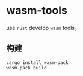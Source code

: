 # wasm-tools

use `rust` develop `wasm` tools。

## 构建

```shell
cargo install wasm-pack
wasm-pack build
```